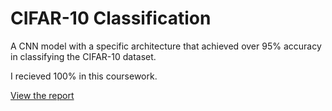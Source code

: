 # CIFAR-10 Classification

A CNN model with a specific architecture that achieved over 95% accuracy in classifying the CIFAR-10 dataset.

I recieved 100% in this coursework.

[View the report](report/report.pdf)
